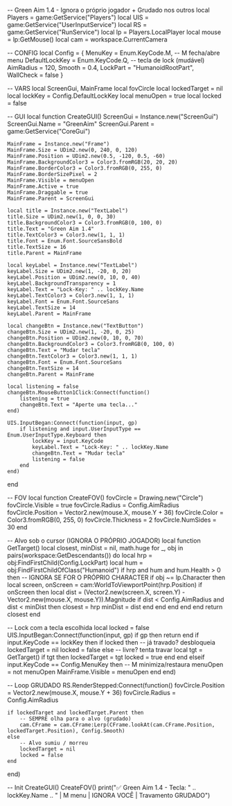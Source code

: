 -- Green Aim 1.4 - Ignora o próprio jogador + Grudado nos outros
local Players = game:GetService("Players")
local UIS = game:GetService("UserInputService")
local RS = game:GetService("RunService")
local lp = Players.LocalPlayer
local mouse = lp:GetMouse()
local cam = workspace.CurrentCamera

-- CONFIG
local Config = {
    MenuKey = Enum.KeyCode.M,        -- M fecha/abre menu
    DefaultLockKey = Enum.KeyCode.Q, -- tecla de lock (mudável)
    AimRadius = 120,
    Smooth = 0.4,
    LockPart = "HumanoidRootPart",
    WallCheck = false
}

-- VARS
local ScreenGui, MainFrame
local fovCircle
local lockedTarget = nil
local lockKey = Config.DefaultLockKey
local menuOpen = true
local locked = false

-- GUI
local function CreateGUI()
    ScreenGui = Instance.new("ScreenGui")
    ScreenGui.Name = "GreenAim"
    ScreenGui.Parent = game:GetService("CoreGui")

    MainFrame = Instance.new("Frame")
    MainFrame.Size = UDim2.new(0, 240, 0, 120)
    MainFrame.Position = UDim2.new(0.5, -120, 0.5, -60)
    MainFrame.BackgroundColor3 = Color3.fromRGB(20, 20, 20)
    MainFrame.BorderColor3 = Color3.fromRGB(0, 255, 0)
    MainFrame.BorderSizePixel = 2
    MainFrame.Visible = menuOpen
    MainFrame.Active = true
    MainFrame.Draggable = true
    MainFrame.Parent = ScreenGui

    local title = Instance.new("TextLabel")
    title.Size = UDim2.new(1, 0, 0, 30)
    title.BackgroundColor3 = Color3.fromRGB(0, 100, 0)
    title.Text = "Green Aim 1.4"
    title.TextColor3 = Color3.new(1, 1, 1)
    title.Font = Enum.Font.SourceSansBold
    title.TextSize = 16
    title.Parent = MainFrame

    local keyLabel = Instance.new("TextLabel")
    keyLabel.Size = UDim2.new(1, -20, 0, 20)
    keyLabel.Position = UDim2.new(0, 10, 0, 40)
    keyLabel.BackgroundTransparency = 1
    keyLabel.Text = "Lock-Key: " .. lockKey.Name
    keyLabel.TextColor3 = Color3.new(1, 1, 1)
    keyLabel.Font = Enum.Font.SourceSans
    keyLabel.TextSize = 14
    keyLabel.Parent = MainFrame

    local changeBtn = Instance.new("TextButton")
    changeBtn.Size = UDim2.new(1, -20, 0, 25)
    changeBtn.Position = UDim2.new(0, 10, 0, 70)
    changeBtn.BackgroundColor3 = Color3.fromRGB(0, 100, 0)
    changeBtn.Text = "Mudar tecla"
    changeBtn.TextColor3 = Color3.new(1, 1, 1)
    changeBtn.Font = Enum.Font.SourceSans
    changeBtn.TextSize = 14
    changeBtn.Parent = MainFrame

    local listening = false
    changeBtn.MouseButton1Click:Connect(function()
        listening = true
        changeBtn.Text = "Aperte uma tecla..."
    end)

    UIS.InputBegan:Connect(function(input, gp)
        if listening and input.UserInputType == Enum.UserInputType.Keyboard then
            lockKey = input.KeyCode
            keyLabel.Text = "Lock-Key: " .. lockKey.Name
            changeBtn.Text = "Mudar tecla"
            listening = false
        end
    end)
end

-- FOV
local function CreateFOV()
    fovCircle = Drawing.new("Circle")
    fovCircle.Visible = true
    fovCircle.Radius = Config.AimRadius
    fovCircle.Position = Vector2.new(mouse.X, mouse.Y + 36)
    fovCircle.Color = Color3.fromRGB(0, 255, 0)
    fovCircle.Thickness = 2
    fovCircle.NumSides = 30
end

-- Alvo sob o cursor (IGNORA O PRÓPRIO JOGADOR)
local function GetTarget()
    local closest, minDist = nil, math.huge
    for _, obj in pairs(workspace:GetDescendants()) do
        local hrp = obj:FindFirstChild(Config.LockPart)
        local hum = obj:FindFirstChildOfClass("Humanoid")
        if hrp and hum and hum.Health > 0 then
            -- IGNORA SE FOR O PRÓPRIO CHARACTER
            if obj ~= lp.Character then
                local screen, onScreen = cam:WorldToViewportPoint(hrp.Position)
                if onScreen then
                    local dist = (Vector2.new(screen.X, screen.Y) - Vector2.new(mouse.X, mouse.Y)).Magnitude
                    if dist < Config.AimRadius and dist < minDist then
                        closest = hrp
                        minDist = dist
                    end
                end
            end
        end
    end
    return closest
end

-- Lock com a tecla escolhida
local locked = false
UIS.InputBegan:Connect(function(input, gp)
    if gp then return end
    if input.KeyCode == lockKey then
        if locked then -- já travado? desbloqueia
            lockedTarget = nil
            locked = false
        else -- livre? tenta travar
            local tgt = GetTarget()
            if tgt then
                lockedTarget = tgt
                locked = true
            end
        end
    elseif input.KeyCode == Config.MenuKey then -- M minimiza/restaura
        menuOpen = not menuOpen
        MainFrame.Visible = menuOpen
    end
end)

-- Loop GRUDADO
RS.RenderStepped:Connect(function()
    fovCircle.Position = Vector2.new(mouse.X, mouse.Y + 36)
    fovCircle.Radius = Config.AimRadius

    if lockedTarget and lockedTarget.Parent then
        -- SEMPRE olha para o alvo (grudado)
        cam.CFrame = cam.CFrame:Lerp(CFrame.lookAt(cam.CFrame.Position, lockedTarget.Position), Config.Smooth)
    else
        -- Alvo sumiu / morreu
        lockedTarget = nil
        locked = false
    end
end)

-- Init
CreateGUI()
CreateFOV()
print("✅ Green Aim 1.4 - Tecla: " .. lockKey.Name .. " | M menu | IGNORA VOCÊ | Travamento GRUDADO")
